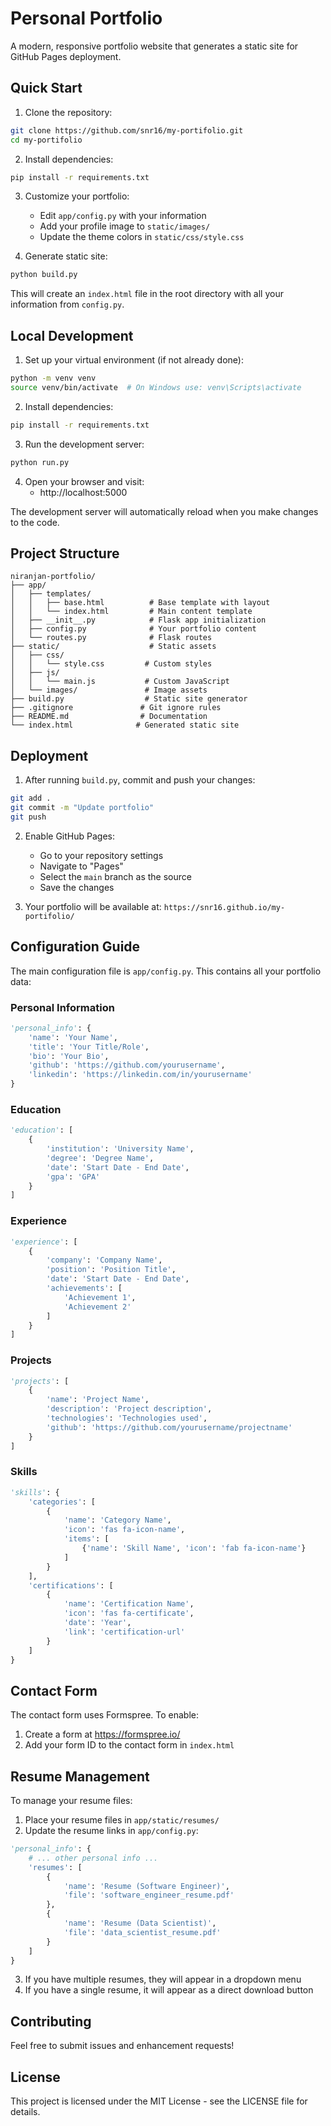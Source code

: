 # Personal Portfolio

A modern, responsive portfolio website that generates a static site for GitHub Pages deployment.

## Quick Start

1. Clone the repository:
```bash
git clone https://github.com/snr16/my-portifolio.git
cd my-portifolio
```

2. Install dependencies:
```bash
pip install -r requirements.txt
```

3. Customize your portfolio:
   - Edit `app/config.py` with your information
   - Add your profile image to `static/images/`
   - Update the theme colors in `static/css/style.css`

4. Generate static site:
```bash
python build.py
```
This will create an `index.html` file in the root directory with all your information from `config.py`.

## Local Development

1. Set up your virtual environment (if not already done):
```bash
python -m venv venv
source venv/bin/activate  # On Windows use: venv\Scripts\activate
```

2. Install dependencies:
```bash
pip install -r requirements.txt
```

3. Run the development server:
```bash
python run.py
```

4. Open your browser and visit:
   - http://localhost:5000

The development server will automatically reload when you make changes to the code.

## Project Structure

```
niranjan-portfolio/
├── app/
│   ├── templates/
│   │   ├── base.html          # Base template with layout
│   │   └── index.html         # Main content template
│   ├── __init__.py            # Flask app initialization
│   ├── config.py              # Your portfolio content
│   └── routes.py              # Flask routes
├── static/                    # Static assets
│   ├── css/
│   │   └── style.css         # Custom styles
│   ├── js/
│   │   └── main.js           # Custom JavaScript
│   └── images/               # Image assets
├── build.py                  # Static site generator
├── .gitignore               # Git ignore rules
├── README.md                # Documentation
└── index.html              # Generated static site
```

## Deployment

1. After running `build.py`, commit and push your changes:
```bash
git add .
git commit -m "Update portfolio"
git push
```

2. Enable GitHub Pages:
   - Go to your repository settings
   - Navigate to "Pages"
   - Select the `main` branch as the source
   - Save the changes

3. Your portfolio will be available at:
   `https://snr16.github.io/my-portifolio/`

## Configuration Guide

The main configuration file is `app/config.py`. This contains all your portfolio data:

### Personal Information
```python
'personal_info': {
    'name': 'Your Name',
    'title': 'Your Title/Role',
    'bio': 'Your Bio',
    'github': 'https://github.com/yourusername',
    'linkedin': 'https://linkedin.com/in/yourusername'
}
```

### Education
```python
'education': [
    {
        'institution': 'University Name',
        'degree': 'Degree Name',
        'date': 'Start Date - End Date',
        'gpa': 'GPA'
    }
]
```

### Experience
```python
'experience': [
    {
        'company': 'Company Name',
        'position': 'Position Title',
        'date': 'Start Date - End Date',
        'achievements': [
            'Achievement 1',
            'Achievement 2'
        ]
    }
]
```

### Projects
```python
'projects': [
    {
        'name': 'Project Name',
        'description': 'Project description',
        'technologies': 'Technologies used',
        'github': 'https://github.com/yourusername/projectname'
    }
]
```

### Skills
```python
'skills': {
    'categories': [
        {
            'name': 'Category Name',
            'icon': 'fas fa-icon-name',
            'items': [
                {'name': 'Skill Name', 'icon': 'fab fa-icon-name'}
            ]
        }
    ],
    'certifications': [
        {
            'name': 'Certification Name',
            'icon': 'fas fa-certificate',
            'date': 'Year',
            'link': 'certification-url'
        }
    ]
}
```

## Contact Form

The contact form uses Formspree. To enable:
1. Create a form at https://formspree.io/
2. Add your form ID to the contact form in `index.html`

## Resume Management

To manage your resume files:
1. Place your resume files in `app/static/resumes/`
2. Update the resume links in `app/config.py`:
```python
'personal_info': {
    # ... other personal info ...
    'resumes': [
        {
            'name': 'Resume (Software Engineer)',
            'file': 'software_engineer_resume.pdf'
        },
        {
            'name': 'Resume (Data Scientist)',
            'file': 'data_scientist_resume.pdf'
        }
    ]
}
```
3. If you have multiple resumes, they will appear in a dropdown menu
4. If you have a single resume, it will appear as a direct download button

## Contributing

Feel free to submit issues and enhancement requests!

## License

This project is licensed under the MIT License - see the LICENSE file for details.


